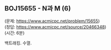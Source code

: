 ## BOJ15655 - N과 M (6)  
(문제: https://www.acmicpc.net/problem/15655)  
(정답: https://www.acmicpc.net/source/20466348)  
(시간: 6분)  

백트래킹. 수열.